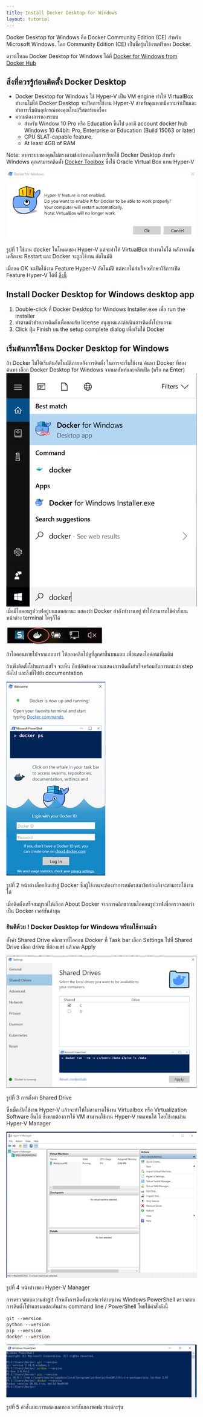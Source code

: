 ```yaml
---
title: Install Docker Desktop for Windows
layout: tutorial
---
```


Docker Desktop for Windows คือ Docker Community Edition (CE) สำหรับ Microsoft Windows. โดย Community Edition (CE) เป็นชื่อรุ่นใช้งานฟรีของ Docker.

ดาวน์โหลด Docker Desktop for Windows ได้ที่ [Docker for Windows from Docker Hub](https://hub.docker.com/editions/community/docker-ce-desktop-windows)

## สิ่งที่ควรรู้ก่อนติดตั้ง Docker Desktop

- Docker Desktop for Windows ใช้ Hyper-V เป็น VM engine ทำให้ VirtualBox ทำงานไม่ได้ Docker Desktop จะเปิดการใช้งาน Hyper-V สำหรับคุณหากมีความจำเป็นและทำการเริ่มต้นอุปกรณ์ของคุณใหม่/รีสตาร์ทเครื่อง
- ความต้องการของระบบ
  - สำหรับ Window 10 Pro หรือ Education ขึ้นไป และมี account docker hub
    Windows 10 64bit: Pro, Enterprise or Education (Build 15063 or later)
  - CPU SLAT-capable feature.
  - At least 4GB of RAM

Note: หากระบบของคุณไม่ตรงตามข้อกำหนดในการเรียกใช้ Docker Desktop สำหรับ Windows คุณสามารถติดตั้ง [Docker Toolbox]() ซึ่งใช้ Oracle Virtual Box แทน Hyper-V

![docker-enable-hyper-v](/assets/docker-enable-hyper-v.png)

รูปที่ 1 ใช้งาน docker ในโหมดของ Hyper-V แต่จะทำให้ VirtualBox ทำงานไม่ได้ หลังจากนั้นเครื่องจะ Restart และ Docker จะถูกใช้งาน อัตโนมัติ

เมื่อกด OK จะเปิดใช้งาน Feature Hyper-V อัตโนมัติ แต่หากไม่สำเร็จ  xศึกษาวิธีการเปิด Feature Hyper-V ได้ที่ [ลิ้งนี้](https://docs.microsoft.com/en-us/virtualization/hyper-v-on-windows/quick-start/enable-hyper-v)

## Install Docker Desktop for Windows desktop app

1. Double-click ที่ Docker Desktop for Windows Installer.exe เพื่อ run the installer
2. ทำตามตัวช่วยการติดตั้งเพื่อยอมรับ license อนุญาตและดำเนินการติดตั้งโปรแกรม
3. Click ปุ่ม Finish บน the setup complete dialog เพื่อเริ่มใช้ Docker

## เริ่มต้นการใช้งาน Docker Desktop for Windows

ถ้า Docker ไม่ได้เริ่มต้นอัตโนมัติภายหลังการติดตั้ง ในการจะเริ่มใช้งาน ค้นหา Docker ที่ช่องค้นหา เลือก Docker Desktop for Windows จากผลลัพท์และคลิกเปิด (หรือ กด Enter)
![docker-app-search](/assets/docker-app-search.png)
เมื่อมีไอคอนรูปวาฬอยู่บนแถบสถานะ แสดงว่า Docker กำลังทำงานอยู่ ทำให้สามารถใช้คำสั่งบนหน้าต่าง terminal ใดๆก็ได้

![whale-icon-systray](/assets/whale-icon-systray.png)

 ถ้าไอคอนหายไปจากแถบบาร์ ให้ลองคลิกไปดูที่ลูกศรขึ้นบนแถบ เพื่อแสดงไอค่อนเพิ่มเติม

ถ้าเพิ่งติดตั้งโปรแกรมเสร็จ จะเห็น ป๊อปอัพข้องความแสดงการติดตั้งสำเร็จพร้อมกับการแนะนำ step ถัดไป และลิ้งที่ไปยัง documentation

![dockerdesktop](/assets/dockerdesktop.png)

รูปที่ 2 หน้าต่างล็อกอินเข้าสู่ Docker ซึ่งผู้ใช้งานจะต้องทำการสมัครสมาชิกก่อนถึงจะสามารถใช้งานได้

เมื่อติดตั้งเสร็จสมบูรณ์ให้เลือก About Docker จากการคลิกขวาบนไอคอนรูปวาฬเพื่อตรวจสอบว่าเป็น Docker เวอร์ชันล่าสุด

### ยินดีด้วย ! Docker Desktop for Windows พร้อมใช้งานแล้ว 



ตั้งค่า Shared Drive คลิกขวาที่ไอคอน Docker ที่ Task bar เลือก Settings ไปที่ Shared Drive เลือก drive ที่ต้องแชร์ แล้วกด Apply

![diveCD](/assets/diveCD.png)

รูปที่ 3 การตั้งค่า Shared Drive

ซึ่งเมื่อเปิดใช้งาน Hyper-V แล้วจะทำให้ไม่สามารถใช้งาน Virtualbox หรือ Virtualization Software อื่นได้ ซึ่งหากต้องการใช้ VM สามารถใช้งาน Hyper-V ทดแทนได้ โดยใช้งานผ่าน Hyper-V Manager

![HyperV](/assets/HyperV.png)

รูปที่ 4 หน้าต่างของ Hyper-V Manager

การตรวจสอบความสำgit เร็จหลังการติดตั้งซอฟแวร์ต่างๆผ่าน Windows PowerShell
ตรวจสอบ การติดตั้งโปรแกรมแต่ละอันผ่าน command line / PowerShell โดยใช้คำสั่งดังนี้

```
git --version
python --version
pip --version
docker --version
```

![powershell-check](/assets/powershell-check.png)

รูปที่ 5 คำสั่งและการแสดงผลของเวอร์ชันของซอฟแวร์แต่ละรุ่น
